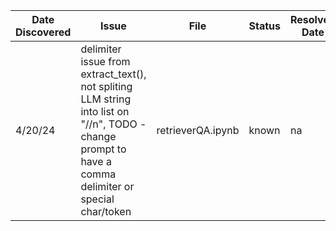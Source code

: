 | Date Discovered | Issue | File           | Status | Resolved Date |
|-----------------|-------|----------------|--------|---------------|
| 4/20/24         | delimiter issue from extract_text(), not spliting LLM string into list on "//n", TODO - change prompt to have a comma delimiter or special char/token | retrieverQA.ipynb | known  | na            |
